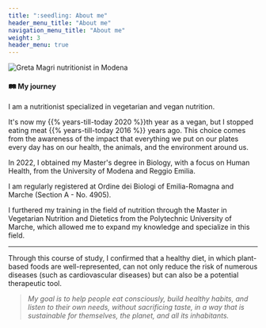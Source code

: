 ```yaml
---
title: ":seedling: About me"
header_menu_title: "About me"
navigation_menu_title: "About me"
weight: 3
header_menu: true
---
```


![Greta Magri nutritionist in Modena](images/nutrizionista_greta_magri_lowres.webp "Greta Magri nutritionist in Modena")

#### :railway_track: My journey

I am a nutritionist specialized in vegetarian and vegan nutrition.

It's now my {{% years-till-today 2020 %}}th year as a vegan, but I stopped eating meat
{{% years-till-today 2016 %}} years ago.
This choice comes from the awareness of the impact that everything we put on our
plates every day has on our health, the animals, and the environment around us.

In 2022, I obtained my Master's degree in Biology, with a focus on Human Health,
from the University of Modena and Reggio Emilia.

I am regularly registered at Ordine dei Biologi of Emilia-Romagna and Marche (Section A - No. 4905).

I furthered my training in the field of nutrition through the Master in Vegetarian Nutrition and Dietetics
from the Polytechnic University of Marche, which allowed me to expand my knowledge and specialize in this field.

---

Through this course of study, I confirmed that a healthy diet, in which plant-based foods are well-represented,
can not only reduce the risk of numerous diseases (such as cardiovascular diseases) but can also be a potential therapeutic tool.

> *My goal is to help people eat consciously, build healthy habits, and listen to their own needs, without sacrificing taste,
in a way that is sustainable for themselves, the planet, and all its inhabitants.*
